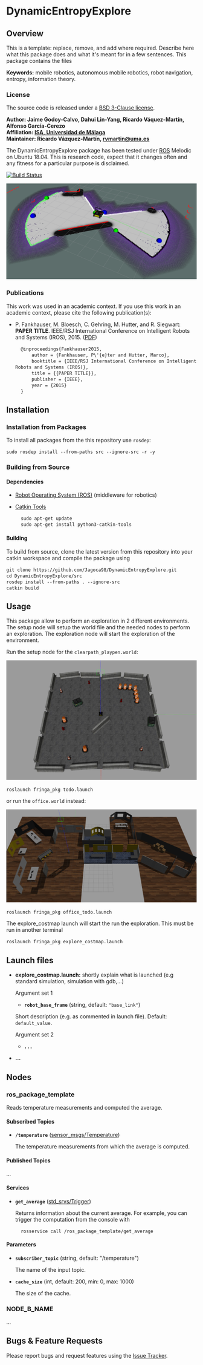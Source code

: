 # DynamicEntropyExplore

## Overview

This is a template: replace, remove, and add where required. Describe here what this package does and what it's meant for in a few sentences.
This package contains the files 

**Keywords:** mobile robotics, autonomous mobile robotics, robot navigation, entropy, information theory.

### License

The source code is released under a [BSD 3-Clause license](ros_package_template/LICENSE).

**Author: Jaime Godoy-Calvo, Dahui Lin-Yang, Ricardo Váquez-Martín, Alfonso García-Cerezo<br />
Affiliation: [ISA, Universidad de Málaga](https://www.uma.es/isa)<br />
Maintainer: Ricardo Vázquez-Martín, rvmartin@uma.es**

The DynamicEntropyExplore package has been tested under [ROS] Melodic on Ubuntu 18.04.
This is research code, expect that it changes often and any fitness for a particular purpose is disclaimed.

[![Build Status](https://app.travis-ci.com/travis-ci/travis-web.svg?branch=master)](https://app.travis-ci.com/travis-ci/travis-web)


![Example image](assets/ExpectedDistribution.png)


### Publications

This work was used in an academic context.
If you use this work in an academic context, please cite the following publication(s):

* P. Fankhauser, M. Bloesch, C. Gehring, M. Hutter, and R. Siegwart: **PAPER TITLE**. IEEE/RSJ International Conference on Intelligent Robots and Systems (IROS), 2015. ([PDF](http://dx.doi.org/10.3929/ethz-a-010173654))

        @inproceedings{Fankhauser2015,
            author = {Fankhauser, P\'{e}ter and Hutter, Marco},
            booktitle = {IEEE/RSJ International Conference on Intelligent Robots and Systems (IROS)},
            title = {{PAPER TITLE}},
            publisher = {IEEE},
            year = {2015}
        }


## Installation

### Installation from Packages

To install all packages from the this repository use `rosdep`:

	sudo rosdep install --from-paths src --ignore-src -r -y
    

### Building from Source

#### Dependencies

- [Robot Operating System (ROS)](http://wiki.ros.org) (middleware for robotics)
- [Catkin Tools](https://catkin-tools.readthedocs.io/en/latest/index.html)

		sudo apt-get update
		sudo apt-get install python3-catkin-tools
	

#### Building

To build from source, clone the latest version from this repository into your catkin workspace and compile the package using

	git clone https://github.com/Jagoca98/DynamicEntropyExplore.git
	cd DynamicEntropyExplore/src
	rosdep install --from-paths . --ignore-src
	catkin build

## Usage

This package allow to perform an exploration in 2 different environments. The setup node will setup the world file and the needed nodes to perform an exploration. The exploration node will start the exploration of the environment.

Run the setup node for the `clearpath_playpen.world`:

![Example image](assets/clearpath_playpen.jpg)

	roslaunch fringa_pkg todo.launch

or run the `office.world` instead:

![Example image](assets/office_world.png)

	roslaunch fringa_pkg office_todo.launch

The explore_costmap launch will start the run the exploration. This must be run in another terminal

	roslaunch fringa_pkg explore_costmap.launch


## Launch files

* **explore_costmap.launch:** shortly explain what is launched (e.g standard simulation, simulation with gdb,...)

     Argument set 1

     - **`robot_base_frame`**  (string, default: `"base_link"`)

	 Short description (e.g. as commented in launch file). Default: `default_value`.

    Argument set 2

    - **`...`**

* **...**

## Nodes

### ros_package_template

Reads temperature measurements and computed the average.


#### Subscribed Topics

* **`/temperature`** ([sensor_msgs/Temperature])

	The temperature measurements from which the average is computed.


#### Published Topics

...


#### Services

* **`get_average`** ([std_srvs/Trigger])

	Returns information about the current average. For example, you can trigger the computation from the console with

		rosservice call /ros_package_template/get_average


#### Parameters

* **`subscriber_topic`** (string, default: "/temperature")

	The name of the input topic.

* **`cache_size`** (int, default: 200, min: 0, max: 1000)

	The size of the cache.


### NODE_B_NAME

...


## Bugs & Feature Requests

Please report bugs and request features using the [Issue Tracker](https://github.com/ethz-asl/ros_best_practices/issues).


[ROS]: http://www.ros.org
[rviz]: http://wiki.ros.org/rviz
[Eigen]: http://eigen.tuxfamily.org
[std_srvs/Trigger]: http://docs.ros.org/api/std_srvs/html/srv/Trigger.html
[sensor_msgs/Temperature]: http://docs.ros.org/api/sensor_msgs/html/msg/Temperature.html

